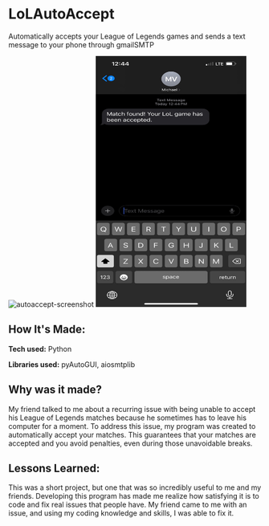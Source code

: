 # LoLAutoAccept
Automatically accepts your League of Legends games and sends a text message to your phone through gmailSMTP

![autoaccept-screenshot](https://i.giphy.com/media/v1.Y2lkPTc5MGI3NjExaWQyYTVkazF2YzJ3cG14dG00djdoaW1vNWxhNjM3NHY2YW5wZTFlaiZlcD12MV9pbnRlcm5hbF9naWZfYnlfaWQmY3Q9Zw/e6Nx7hmnx9FLPjMNS1/giphy.gif)
<img src="/resources/text.jpg" width="300" height="500"/>

## How It's Made:

**Tech used:** Python

**Libraries used:** pyAutoGUI, aiosmtplib

## Why was it made?
My friend talked to me about a recurring issue with being unable to accept his League of Legends matches because he sometimes has to leave his computer for a moment. To address this issue, my program was created to automatically accept your matches. This guarantees that your matches are accepted and you avoid penalties, even during those unavoidable breaks.

## Lessons Learned:
This was a short project, but one that was so incredibly useful to me and my friends. Developing this program has made me realize how satisfying it is to code and fix real issues that people have. My friend came to me with an issue, and using my coding knowledge and skills, I was able to fix it.



